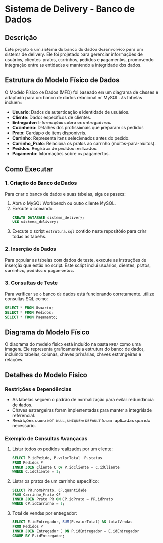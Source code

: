 # Sistema de Delivery - Banco de Dados

## Descrição
Este projeto é um sistema de banco de dados desenvolvido para um sistema de delivery. 
Ele foi projetado para gerenciar informações de usuários, clientes, pratos, carrinhos, 
pedidos e pagamentos, promovendo integração entre as entidades e mantendo a integridade 
dos dados.

## Estrutura do Modelo Físico de Dados
O Modelo Físico de Dados (MFD) foi baseado em um diagrama de classes e adaptado 
para um banco de dados relacional no MySQL. As tabelas incluem:

- **Usuario**: Dados de autenticação e identidade de usuários.
- **Cliente**: Dados específicos de clientes.
- **Entregador**: Informações sobre os entregadores.
- **Cozinheiro**: Detalhes dos profissionais que preparam os pedidos.
- **Prato**: Cardápio de itens disponíveis.
- **Carrinho**: Representa itens selecionados antes do pedido.
- **Carrinho_Prato**: Relaciona os pratos ao carrinho (muitos-para-muitos).
- **Pedidos**: Registros de pedidos realizados.
- **Pagamento**: Informações sobre os pagamentos.

## Como Executar

### 1. Criação do Banco de Dados
Para criar o banco de dados e suas tabelas, siga os passos:

1. Abra o MySQL Workbench ou outro cliente MySQL.
2. Execute o comando:
   ```sql
   CREATE DATABASE sistema_delivery;
   USE sistema_delivery;
   ```
3. Execute o script `estrutura.sql` contido neste repositório para criar todas as tabelas.

### 2. Inserção de Dados
Para popular as tabelas com dados de teste, execute as instruções de inserção que estão
 no script. Este script inclui usuários, clientes, pratos, carrinhos, pedidos e pagamentos.

### 3. Consultas de Teste
Para verificar se o banco de dados está funcionando corretamente, utilize consultas SQL como:

```sql
SELECT * FROM Usuario;
SELECT * FROM Pedidos;
SELECT * FROM Pagamento;
```

## Diagrama do Modelo Físico
O diagrama do modelo físico está incluído na pasta `MFD/` como uma imagem. 
Ele representa graficamente a estrutura do banco de dados, incluindo tabelas, colunas, 
chaves primárias, chaves estrangeiras e relações.

## Detalhes do Modelo Físico

### Restrições e Dependências
- As tabelas seguem o padrão de normalização para evitar redundância de dados.
- Chaves estrangeiras foram implementadas para manter a integridade referencial.
- Restrições como `NOT NULL`, `UNIQUE` e `DEFAULT` foram aplicadas quando necessário.


### Exemplo de Consultas Avançadas
1. Listar todos os pedidos realizados por um cliente:
   ```sql
   SELECT P.idPedido, P.valorTotal, P.status
   FROM Pedidos P
   INNER JOIN Cliente C ON P.idCliente = C.idCliente
   WHERE C.idCliente = 1;
   ```

2. Listar os pratos de um carrinho específico:
   ```sql
   SELECT PR.nomePrato, CP.quantidade
   FROM Carrinho_Prato CP
   INNER JOIN Prato PR ON CP.idPrato = PR.idPrato
   WHERE CP.idCarrinho = 1;
   ```

3. Total de vendas por entregador:
   ```sql
   SELECT E.idEntregador, SUM(P.valorTotal) AS totalVendas
   FROM Pedidos P
   INNER JOIN Entregador E ON P.idEntregador = E.idEntregador
   GROUP BY E.idEntregador;
   ```


